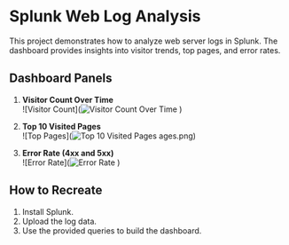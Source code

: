 # Splunk Web Log Analysis

This project demonstrates how to analyze web server logs in Splunk. The dashboard provides insights into visitor trends, top pages, and error rates.

## Dashboard Panels

1. **Visitor Count Over Time**  
   ![Visitor Count](![Visitor Count Over Time](https://github.com/user-attachments/assets/d6123e57-f6f0-4bee-951d-46b4831a6bbd)
)

2. **Top 10 Visited Pages**  
   ![Top Pages](![Top 10 Visited Pages](https://github.com/user-attachments/assets/8f79c533-d43e-43ff-8cfb-d0b35f2b9ad3)
ages.png)

3. **Error Rate (4xx and 5xx)**  
   ![Error Rate](![Error Rate](https://github.com/user-attachments/assets/9793000a-0a68-4b9d-bb44-102e8de45744)
)

## How to Recreate

1. Install Splunk.
2. Upload the log data.
3. Use the provided queries to build the dashboard.
